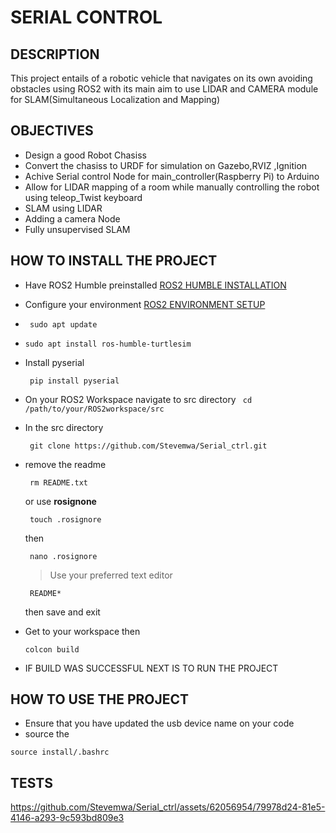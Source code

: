 # SERIAL CONTROL
## DESCRIPTION

This project entails of a robotic vehicle that navigates on its own avoiding obstacles using ROS2 with its main aim to use LIDAR and CAMERA module for SLAM(Simultaneous Localization and Mapping)
## OBJECTIVES
* Design a good Robot Chasiss
* Convert the chasiss to URDF for simulation on Gazebo,RVIZ ,Ignition
* Achive Serial control Node for  main_controller(Raspberry Pi) to Arduino
* Allow for LIDAR mapping of a room while manually controlling the robot using teleop_Twist keyboard
* SLAM using LIDAR
* Adding a camera Node
* Fully unsupervised SLAM
## HOW TO INSTALL THE PROJECT
* Have ROS2 Humble preinstalled [ROS2 HUMBLE INSTALLATION](https://docs.ros.org/en/humble/Installation.html)
* Configure your environment [ROS2 ENVIRONMENT SETUP](https://docs.ros.org/en/humble/Tutorials/Beginner-CLI-Tools/Configuring-ROS2-Environment.html)
* ```
   sudo apt update
  ```

* ```
  sudo apt install ros-humble-turtlesim
  ```
* Install pyserial
  ```
   pip install pyserial
  ```
* On your ROS2 Workspace navigate to src directory ``` cd /path/to/your/ROS2workspace/src```
* In the src directory
   ```
    git clone https://github.com/Stevemwa/Serial_ctrl.git
   ```
* remove the readme
  ```
   rm README.txt
  ```
  or use **rosignone**
  ```
   touch .rosignore
  ```
  then
  ```
   nano .rosignore
  ```
  > Use your preferred text editor
  ```
   README*
  ```
  then save and exit
* Get to your workspace then
   ```
   colcon build
   ```
* IF BUILD WAS SUCCESSFUL NEXT IS TO RUN THE PROJECT
## HOW TO USE THE PROJECT
* Ensure that you have updated the usb device name on your code
* source the 
```
source install/.bashrc
```
## TESTS


https://github.com/Stevemwa/Serial_ctrl/assets/62056954/79978d24-81e5-4146-a293-9c593bd809e3

